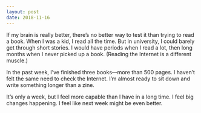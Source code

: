 ```yaml
---
layout: post
date: 2018-11-16
---
```


If my brain is really better, there’s no better way to test it than trying to read a book. When I was a kid, I read all the time. But in university, I could barely get through short stories. I would have periods when I read a lot, then long months when I never picked up a book. (Reading the Internet is a different muscle.)

In the past week, I’ve finished three books—more than 500 pages. I haven’t felt the same need to check the Internet. I’m almost ready to sit down and write something longer than a zine. 

It’s only a week, but I feel more capable than I have in a long time. I feel big changes happening. I feel like next week might be even better. 
